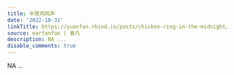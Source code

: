 ```yaml
---
title: 半夜鸡鸣声
date: '2022-10-31'
linkTitle: https://yuanfan.rbind.io/posts/chicken-ring-in-the-midnight/
source: earfanfan | 袁凡
description: NA ...
disable_comments: true
---
```

NA ...